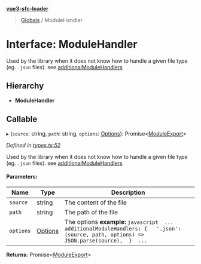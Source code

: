 **[vue3-sfc-loader](../README.md)**

> [Globals](../README.md) / ModuleHandler

# Interface: ModuleHandler

Used by the library when it does not know how to handle a given file type (eg. `.json` files).
see [additionalModuleHandlers](options.md#additionalmodulehandlers)

## Hierarchy

* **ModuleHandler**

## Callable

▸ (`source`: string, `path`: string, `options`: [Options](options.md)): Promise<[ModuleExport](moduleexport.md)\>

*Defined in [types.ts:52](https://github.com/FranckFreiburger/vue3-sfc-loader/blob/f112c45/src/types.ts#L52)*

Used by the library when it does not know how to handle a given file type (eg. `.json` files).
see [additionalModuleHandlers](options.md#additionalmodulehandlers)

#### Parameters:

Name | Type | Description |
------ | ------ | ------ |
`source` | string | The content of the file |
`path` | string | The path of the file |
`options` | [Options](options.md) | The options   **example:**  ```javascript  ...  additionalModuleHandlers: {   '.json': (source, path, options) => JSON.parse(source),  }  ... ```  |

**Returns:** Promise<[ModuleExport](moduleexport.md)\>
